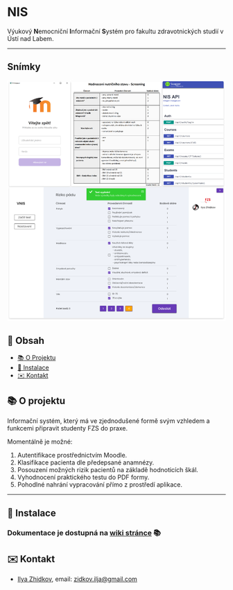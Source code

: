 # NIS

Výukový **N**emocniční **I**nformační **S**ystém pro fakultu zdravotnických studií v Ústí nad Labem.

---

## Snímky

![VNIS](/assets/screenshots/showcase.png)

## :page_facing_up: Obsah

* [:books: O Projektu](#books-o-projektu)
* [:floppy_disk: Instalace](#floppy_disk-instalace)
* [:envelope: Kontakt](#envelope-kontakt)

## :books: O projektu

Informační systém, který má ve zjednodušené formě svým vzhledem a funkcemi připravit studenty FZS do praxe.

Momentálně je možné:

1. Autentifikace prostřednictvím Moodle.
2. Klasifikace pacienta dle předepsané anamnézy.
3. Posouzení možných rizik pacientů na základě hodnoticích škál.
4. Vyhodnocení praktického testu do PDF formy.
5. Pohodlné nahrání vypracování přímo z prostředí aplikace.
___

## :floppy_disk: Instalace

### Dokumentace je dostupná na [wiki stránce](https://github.com/ilya-zhidkov/nis/wiki/)  :books:

## :envelope: Kontakt

* [Ilya Zhidkov](https://github.com/ilya-zhidkov/), email: zidkov.ilja@gmail.com
